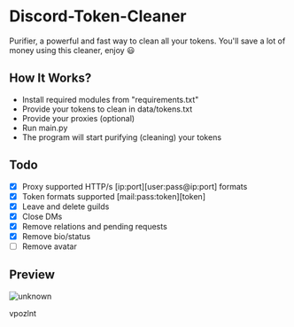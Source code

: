 # Discord-Token-Cleaner
Purifier, a powerful and fast way to clean all your tokens. You'll save a lot of money using this cleaner, enjoy ‎😃
## How It Works?
- Install required modules from "requirements.txt"
- Provide your tokens to clean in data/tokens.txt
- Provide your proxies (optional)
- Run main.py
- The program will start purifying (cleaning) your tokens
## Todo
- [x] Proxy supported HTTP/s [ip:port][user:pass@ip:port] formats
- [x] Token formats supported [mail:pass:token][token]
- [x] Leave and delete guilds
- [x] Close DMs
- [x] Remove relations and pending requests
- [x] Remove bio/status
- [ ] Remove avatar
## Preview
![unknown](https://user-images.githubusercontent.com/93849730/181318654-350552ad-c330-4b3a-980b-e10b1d59a0e5.png)

vpozlnt